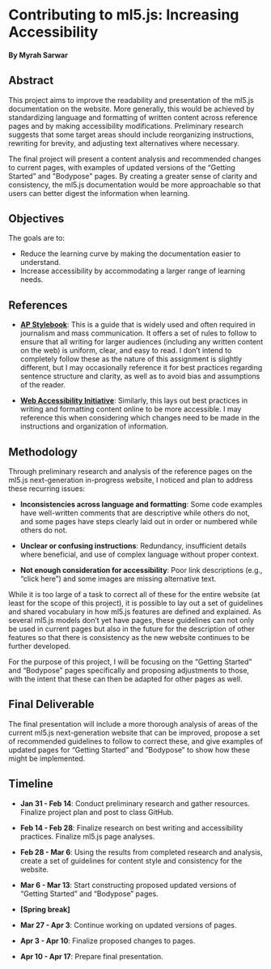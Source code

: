 # Contributing to ml5.js: Increasing Accessibility

#### By Myrah Sarwar

## Abstract

This project aims to improve the readability and presentation of the ml5.js documentation on the website. More generally, this would be achieved by standardizing language and formatting of written content across reference pages and by making accessibility modifications. Preliminary research suggests that some target areas should include reorganizing instructions, rewriting for brevity, and adjusting text alternatives where necessary.

The final project will present a content analysis and recommended changes to current pages, with examples of updated versions of the “Getting Started” and "Bodypose" pages. By creating a greater sense of clarity and consistency, the ml5.js documentation would be more approachable so that users can better digest the information when learning.

## Objectives

The goals are to:

- Reduce the learning curve by making the documentation easier to understand.
- Increase accessibility by accommodating a larger range of learning needs.

## References

- **[AP Stylebook](https://www.apstylebook.com/)**: This is a guide that is widely used and often required in journalism and mass communication. It offers a set of rules to follow to ensure that all writing for larger audiences (including any written content on the web) is uniform, clear, and easy to read. I don’t intend to completely follow these as the nature of this assignment is slightly different, but I may occasionally reference it for best practices regarding sentence structure and clarity, as well as to avoid bias and assumptions of the reader.

- **[Web Accessibility Initiative](https://www.w3.org/WAI/)**: Similarly, this lays out best practices in writing and formatting content online to be more accessible. I may reference this when considering which changes need to be made in the instructions and organization of information.

## Methodology

Through preliminary research and analysis of the reference pages on the ml5.js next-generation in-progress website, I noticed and plan to address these recurring issues:

- **Inconsistencies across language and formatting**: Some code examples have well-written comments that are descriptive while others do not, and some pages have steps clearly laid out in order or numbered while others do not.

- **Unclear or confusing instructions**: Redundancy, insufficient details where beneficial, and use of complex language without proper context.

- **Not enough consideration for accessibility**: Poor link descriptions (e.g., “click here”) and some images are missing alternative text.

While it is too large of a task to correct all of these for the entire website (at least for the scope of this project), it is possible to lay out a set of guidelines and shared vocabulary in how ml5.js features are defined and explained. As several ml5.js models don’t yet have pages, these guidelines can not only be used in current pages but also in the future for the description of other features so that there is consistency as the new website continues to be further developed.

For the purpose of this project, I will be focusing on the “Getting Started” and “Bodypose” pages specifically and proposing adjustments to those, with the intent that these can then be adapted for other pages as well.

## Final Deliverable

The final presentation will include a more thorough analysis of areas of the current ml5.js next-generation website that can be improved, propose a set of recommended guidelines to follow to correct these, and give examples of updated pages for “Getting Started” and ”Bodypose” to show how these might be implemented.

## Timeline

- **Jan 31 - Feb 14**: Conduct preliminary research and gather resources. Finalize project plan and post to class GitHub.

- **Feb 14 - Feb 28**: Finalize research on best writing and accessibility practices. Finalize ml5.js page analyses.

- **Feb 28 - Mar 6**: Using the results from completed research and analysis, create a set of guidelines for content style and consistency for the website.

- **Mar 6 - Mar 13**: Start constructing proposed updated versions of “Getting Started” and “Bodypose” pages.

- **[Spring break]**

- **Mar 27 - Apr 3**: Continue working on updated versions of pages.

- **Apr 3 - Apr 10**: Finalize proposed changes to pages.

- **Apr 10 - Apr 17**: Prepare final presentation.
